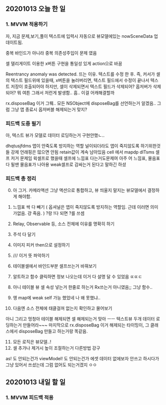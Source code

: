 ## 20201013 오늘 한 일
### 1. MVVM 적용하기
자, 지금 문제,보기,풀이 텍스트에 입력시 자동으로 뷰모델에있는 nowSceneData 업데이트됨.

중복 바인드가 아니라
중복 의존성주입이 문제 였음

셀 델리게이트 이용한 x버튼 구현을 통일성 있게 action으로 바꿈


Reentrancy anomaly was detected. 뜨는 이유.
텍스트를 수정 한 후. 즉, 커서가 셀의 텍스트 필드위에 있을때,
x버튼을 눌러버리면,
텍스트 필드에서 수정이 끝나서 텍스트 저장이 호출되어야 하지만,
셀이 삭제되면서 텍스트 필드가 삭제되어? 옵저버가 삭제되어? 뭐 여튼 그래서 저런게 발생함..
흠.. 이걸 어캐해결할까


rx.disposeBag 이거 그뤠.. 모든 NSObject에 disposeBag를 선언하는거 알겠음..
그럼 그냥 앱 종료시 옵저버블 해제되는거 맞지?

### 피드백 도중 필기
아, 텍스트 뷰가 모델로 데이터 로딩하는거 구현안했ㄴ..

dhqtusjfdms 앱이 안죽도록 방지하는 역할 널이되더라도 앱이 죽지않도록 하기위한것들
강제 언래핑은 많으면 안됨
retain값이 계속 남아있음 
cell 에서  mapdp dlTsms 셀프 저거 문제임
윅셀프로 했을때 셀프에 느낌표 다는거도문제여 아주 어
느낌표, 물음표 다 될땐 물음표가 나아용
weak셀프로 감싸는거 된다고 말하긴 하셨

### 피드백 총 정리
0. 아 그거. 카메라액션 그냥 액션으로 통합하고, 뷰 띄울지 말지는 뷰모델에서 결정하게 해야함.
1. 느낌표 싹 다 빼기 ( 옵셔널은 앱이 죽지않도록 방지하는 역할임. 근데 이러면 의미가없음. 걍 죽음. )
    ?랑 !다 되면 ?를 쓰셈
2. Relay, Observable 등, 소스 전체에 이유를 명확히 하기
3. 주석 다 달기
4. 이미지 피커 then으로 설정하기
5. /// 이거 뜻 파악하기
6. 테이블셀에서 바인드부분 셀프쓰는거 바꿔보기

7. 알트하고 함수 클릭하면 정보 나오는데 이거 다 설명 달 수 있었음 ㄸㄸㄷ
8. 아니 테이블 뷰 셀 속성 넣는거 한줄로 하는거 Rx쓰는거 아니였음;; 그냥 함수..
9. 엥 map에 weak self 가능 했었네 나 왜 못했냐..
10. 다음엔 소스 전체에 태클걸꺼 없는지 확인하고 물어보기

아니 그리고 멍청아 테이블 해제되면 셀 해제되는거 맞아 ㅡㅡ
텍스트뷰 두개 데이터 로딩하는거 만들어라~~~
마지막으로 rx.disposeBag 이거 해제되는 타이밍이, 그 클래스에서 disposeBag 만들고 하는거랑  똑같음.

11. 모든 로직은 뷰모델..!
12. 셀 추가나 제거시 높이 조절하는거 다른방법 강구

as! 도 안되는건가
viewModel! 도 안되는건가
에셋 데이터 없에보자 안쓰고 하시다가 그냥 있어서 쓰셨는데 그럼 없어도 되는거겠지 ㅇㅇ



## 20201013 내일 할 일
### 1. MVVM 피드백 적용


